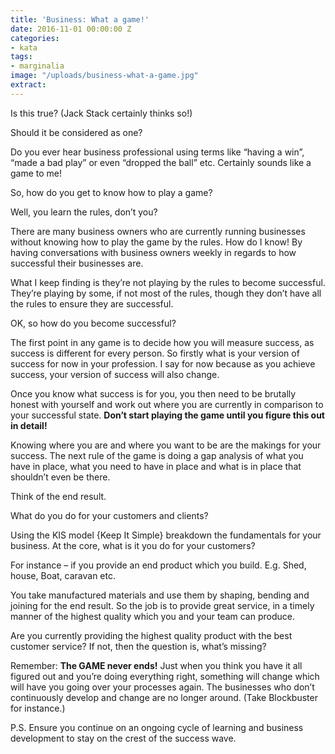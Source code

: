 ```yaml
---
title: 'Business: What a game!'
date: 2016-11-01 00:00:00 Z
categories:
- kata
tags:
- marginalia
image: "/uploads/business-what-a-game.jpg"
extract: 
---
```


Is this true? (Jack Stack certainly thinks so!)

Should it be considered as one?

Do you ever hear business professional using terms like “having a win”, “made a bad play” or even “dropped the ball” etc. Certainly sounds like a game to me!

So, how do you get to know how to play a game?

Well, you learn the rules, don’t you?

There are many business owners who are currently running businesses without knowing how to play the game by the rules. How do I know! By having conversations with business owners weekly in regards to how successful their businesses are.

What I keep finding is they’re not playing by the rules to become successful. They’re playing by some, if not most of the rules, though they don’t have all the rules to ensure they are successful.

OK, so how do you become successful?

The first point in any game is to decide how you will measure success, as success is different for every person. So firstly what is your version of success for now in your profession. I say for now because as you achieve success, your version of success will also change.

Once you know what success is for you, you then need to be brutally honest with yourself and work out where you are currently in comparison to your successful state. **Don’t start playing the game until you figure this out in detail!**

Knowing where you are and where you want to be are the makings for your success. The next rule of the game is doing a gap analysis of what you have in place, what you need to have in place and what is in place that shouldn’t even be there.

Think of the end result.

What do you do for your customers and clients?

Using the KIS model {Keep It Simple} breakdown the fundamentals for your business. At the core, what is it you do for your customers?

For instance – if you provide an end product which you build. E.g. Shed, house, Boat, caravan etc.

You take manufactured materials and use them by shaping, bending and joining for the end result. So the job is to provide great service, in a timely manner of the highest quality which you and your team can produce.

Are you currently providing the highest quality product with the best customer service? If not, then the question is, what’s missing?

Remember: **The GAME never ends!** Just when you think you have it all figured out and you’re doing everything right, something will change which will have you going over your processes again. The businesses who don’t continuously develop and change are no longer around. (Take Blockbuster for instance.)

P.S. Ensure you continue on an ongoing cycle of learning and business development to stay on the crest of the success wave.
